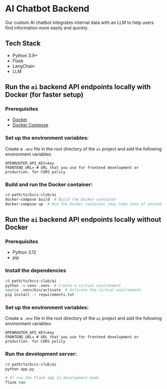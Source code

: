 # AI Chatbot Backend

Our custom AI chatbot integrates internal data with an LLM to help users find information more easily and quickly.

## Tech Stack

- Python 3.9+
- Flask
- LangChain
- LLM

## Run the `ai` backend API endpoints locally with Docker (for faster setup)

### Prerequisites

- [Docker](https://www.docker.com/get-started/)
- [Docker Compose](https://docs.docker.com/compose/install/)

### Set up the environment variables:
Create a `.env` file in the root directory of the `ai` project and add the following environment variables:
```
OPENROUTER_API_KEY=key
FRONTEND_URL= # URL that you use for frontend development or production. for CORS policy
```

### Build and run the Docker container:

```bash
cd path/to/bccs-club/ai
docker-compose build  # Build the Docker container
docker-compose up  # Run the Docker container (may take tens of seconds to start)
```

## Run the `ai` backend API endpoints locally without Docker

### Prerequisites

- Python 3.12
- pip

### Install the dependencies

```bash
cd path/to/bccs-club/ai
python -m venv .venv  # Create a virtual environment
source .venv/bin/activate  # Activate the virtual environment
pip install -r requirements.txt
```

### Set up the environment variables:
Create a `.env` file in the root directory of the `ai` project and add the following environment variables:
```
OPENROUTER_API_KEY=key
FRONTEND_URL= # URL that you use for frontend development or production. for CORS policy
```

### Run the development server:

```bash
cd path/to/bccs-club/ai
python app.py

# Or run the Flask app in development mode
flask run
```
